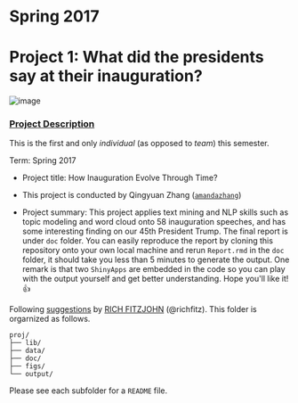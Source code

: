 # Spring 2017
# Project 1: What did the presidents say at their inauguration?

![image](figs/title.jpg)

### [Project Description](doc/)
This is the first and only *individual* (as opposed to *team*) this semester. 

Term: Spring 2017

+ Project title: How Inauguration Evolve Through Time?
+ This project is conducted by Qingyuan Zhang ([`amandazhang`](https://github.com/amandazhang))

+ Project summary: This project applies text mining and NLP skills such as 
topic modeling and word cloud onto 58 inauguration speeches, and has some
interesting finding on our 45th President Trump. The final report is under `doc` folder.
You can easily reproduce the report by cloning this repository onto your own
local machine and rerun `Report.rmd` in the `doc` folder, it should take you less than
5 minutes to generate the output. One remark is that two `ShinyApps` are embedded in the
code so you can play with the output yourself and get better understanding. Hope
you'll like it! :+1:

Following [suggestions](http://nicercode.github.io/blog/2013-04-05-projects/) by [RICH FITZJOHN](http://nicercode.github.io/about/#Team) (@richfitz). This folder is orgarnized as follows.

```
proj/
├── lib/
├── data/
├── doc/
├── figs/
└── output/
```

Please see each subfolder for a `README` file.
